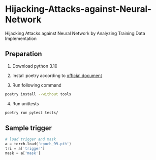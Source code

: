 # Hijacking-Attacks-against-Neural-Network
Hijacking Attacks against Neural Network by Analyzing Training Data Implementation

## Preparation

1. Download python 3.10

2. Install poetry according to [official document](https://python-poetry.org/docs/#installation)

3. Run following command

```bash
poetry install --without tools
```

4. Run unittests

```bash
poetry run pytest tests/
```

## Sample trigger
```Python
# load trigger and mask
a = torch.load('epoch_99.pth')
tri = a['trigger']
mask = a['mask']
```
